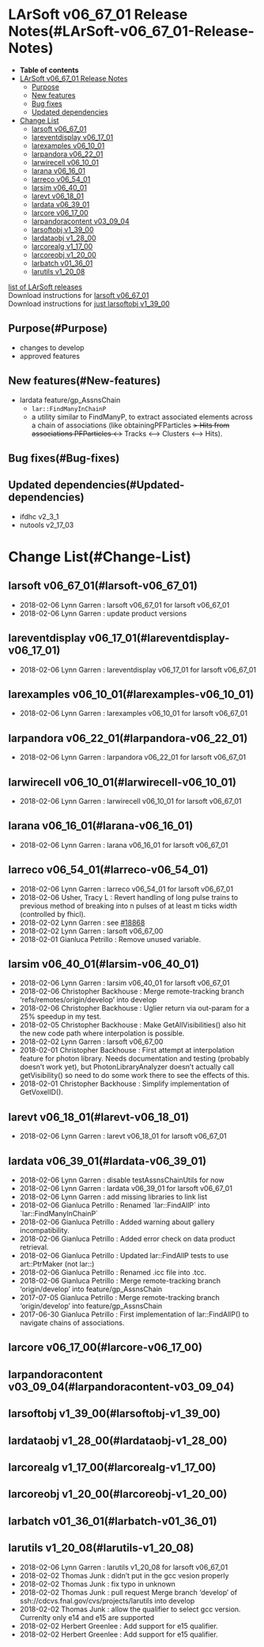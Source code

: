 LArSoft v06\_67\_01 Release Notes(#LArSoft-v06_67_01-Release-Notes)
======================================================================

-   **Table of contents**
-   [LArSoft v06\_67\_01 Release Notes](#LArSoft-v06_67_01-Release-Notes)
    -   [Purpose](#Purpose)
    -   [New features](#New-features)
    -   [Bug fixes](#Bug-fixes)
    -   [Updated dependencies](#Updated-dependencies)
-   [Change List](#Change-List)
    -   [larsoft v06\_67\_01](#larsoft-v06_67_01)
    -   [lareventdisplay v06\_17\_01](#lareventdisplay-v06_17_01)
    -   [larexamples v06\_10\_01](#larexamples-v06_10_01)
    -   [larpandora v06\_22\_01](#larpandora-v06_22_01)
    -   [larwirecell v06\_10\_01](#larwirecell-v06_10_01)
    -   [larana v06\_16\_01](#larana-v06_16_01)
    -   [larreco v06\_54\_01](#larreco-v06_54_01)
    -   [larsim v06\_40\_01](#larsim-v06_40_01)
    -   [larevt v06\_18\_01](#larevt-v06_18_01)
    -   [lardata v06\_39\_01](#lardata-v06_39_01)
    -   [larcore v06\_17\_00](#larcore-v06_17_00)
    -   [larpandoracontent v03\_09\_04](#larpandoracontent-v03_09_04)
    -   [larsoftobj v1\_39\_00](#larsoftobj-v1_39_00)
    -   [lardataobj v1\_28\_00](#lardataobj-v1_28_00)
    -   [larcorealg v1\_17\_00](#larcorealg-v1_17_00)
    -   [larcoreobj v1\_20\_00](#larcoreobj-v1_20_00)
    -   [larbatch v01\_36\_01](#larbatch-v01_36_01)
    -   [larutils v1\_20\_08](#larutils-v1_20_08)

[list of LArSoft releases](LArSoft_release_list)\
Download instructions for [larsoft v06\_67\_01](http://scisoft.fnal.gov/scisoft/bundles/larsoft/v06_67_01/larsoft-v06_67_01.html)\
Download instructions for [just larsoftobj v1\_39\_00](http://scisoft.fnal.gov/scisoft/bundles/larsoftobj/v1_39_00/larsoftobj-v1_39_00.html)

Purpose(#Purpose)
--------------------

-   changes to develop
-   approved features

New features(#New-features)
------------------------------

-   lardata feature/gp\_AssnsChain
    -   `lar::FindManyInChainP`
    -   a utility similar to FindManyP, to extract associated elements across a chain of associations (like obtainingPFParticles ~~\> Hits from associations PFParticles \<-~~\> Tracks \<–\> Clusters \<–\> Hits).

Bug fixes(#Bug-fixes)
------------------------

Updated dependencies(#Updated-dependencies)
----------------------------------------------

-   ifdhc v2\_3\_1
-   nutools v2\_17\_03

Change List(#Change-List)
============================

larsoft v06\_67\_01(#larsoft-v06_67_01)
------------------------------------------

-   2018-02-06 Lynn Garren : larsoft v06\_67\_01 for larsoft v06\_67\_01
-   2018-02-06 Lynn Garren : update product versions

lareventdisplay v06\_17\_01(#lareventdisplay-v06_17_01)
----------------------------------------------------------

-   2018-02-06 Lynn Garren : lareventdisplay v06\_17\_01 for larsoft v06\_67\_01

larexamples v06\_10\_01(#larexamples-v06_10_01)
--------------------------------------------------

-   2018-02-06 Lynn Garren : larexamples v06\_10\_01 for larsoft v06\_67\_01

larpandora v06\_22\_01(#larpandora-v06_22_01)
------------------------------------------------

-   2018-02-06 Lynn Garren : larpandora v06\_22\_01 for larsoft v06\_67\_01

larwirecell v06\_10\_01(#larwirecell-v06_10_01)
--------------------------------------------------

-   2018-02-06 Lynn Garren : larwirecell v06\_10\_01 for larsoft v06\_67\_01

larana v06\_16\_01(#larana-v06_16_01)
----------------------------------------

-   2018-02-06 Lynn Garren : larana v06\_16\_01 for larsoft v06\_67\_01

larreco v06\_54\_01(#larreco-v06_54_01)
------------------------------------------

-   2018-02-06 Lynn Garren : larreco v06\_54\_01 for larsoft v06\_67\_01
-   2018-02-06 Usher, Tracy L : Revert handling of long pulse trains to previous method of breaking into n pulses of at least m ticks width (controlled by fhicl).
-   2018-02-02 Lynn Garren : see [\#18868](/redmine/issues/18868 "Bug: new warning from gcc 6.4.0 in larreco TrackFinder (Resolved)")
-   2018-02-02 Lynn Garren : larsoft v06\_67\_00
-   2018-02-01 Gianluca Petrillo : Remove unused variable.

larsim v06\_40\_01(#larsim-v06_40_01)
----------------------------------------

-   2018-02-06 Lynn Garren : larsim v06\_40\_01 for larsoft v06\_67\_01
-   2018-02-06 Christopher Backhouse : Merge remote-tracking branch ‘refs/remotes/origin/develop’ into develop
-   2018-02-06 Christopher Backhouse : Uglier return via out-param for a 25% speedup in my test.
-   2018-02-05 Christopher Backhouse : Make GetAllVisibilities() also hit the new code path where interpolation is possible.
-   2018-02-02 Lynn Garren : larsoft v06\_67\_00
-   2018-02-01 Christopher Backhouse : First attempt at interpolation feature for photon library. Needs documentation and testing (probably doesn’t work yet), but PhotonLibraryAnalyzer doesn’t actually call getVisibility() so need to do some work there to see the effects of this.
-   2018-02-01 Christopher Backhouse : Simplify implementation of GetVoxelID().

larevt v06\_18\_01(#larevt-v06_18_01)
----------------------------------------

-   2018-02-06 Lynn Garren : larevt v06\_18\_01 for larsoft v06\_67\_01

lardata v06\_39\_01(#lardata-v06_39_01)
------------------------------------------

-   2018-02-06 Lynn Garren : disable testAssnsChainUtils for now
-   2018-02-06 Lynn Garren : lardata v06\_39\_01 for larsoft v06\_67\_01
-   2018-02-06 Lynn Garren : add missing libraries to link list
-   2018-02-06 Gianluca Petrillo : Renamed \`lar::FindAllP\` into \`lar::FindManyInChainP\`
-   2018-02-06 Gianluca Petrillo : Added warning about gallery incompatibility.
-   2018-02-06 Gianluca Petrillo : Added error check on data product retrieval.
-   2018-02-06 Gianluca Petrillo : Updated lar::FindAllP tests to use art::PtrMaker (not lar::)
-   2018-02-06 Gianluca Petrillo : Renamed .icc file into .tcc.
-   2018-02-06 Gianluca Petrillo : Merge remote-tracking branch ‘origin/develop’ into feature/gp\_AssnsChain
-   2017-07-05 Gianluca Petrillo : Merge remote-tracking branch ‘origin/develop’ into feature/gp\_AssnsChain
-   2017-06-30 Gianluca Petrillo : First implementation of lar::FindAllP() to navigate chains of associations.

larcore v06\_17\_00(#larcore-v06_17_00)
------------------------------------------

larpandoracontent v03\_09\_04(#larpandoracontent-v03_09_04)
--------------------------------------------------------------

larsoftobj v1\_39\_00(#larsoftobj-v1_39_00)
----------------------------------------------

lardataobj v1\_28\_00(#lardataobj-v1_28_00)
----------------------------------------------

larcorealg v1\_17\_00(#larcorealg-v1_17_00)
----------------------------------------------

larcoreobj v1\_20\_00(#larcoreobj-v1_20_00)
----------------------------------------------

larbatch v01\_36\_01(#larbatch-v01_36_01)
--------------------------------------------

larutils v1\_20\_08(#larutils-v1_20_08)
------------------------------------------

-   2018-02-06 Lynn Garren : larutils v1\_20\_08 for larsoft v06\_67\_01
-   2018-02-02 Thomas Junk : didn’t put in the gcc vesion properly
-   2018-02-02 Thomas Junk : fix typo in unknown
-   2018-02-02 Thomas Junk : pull request Merge branch ‘develop’ of ssh://cdcvs.fnal.gov/cvs/projects/larutils into develop
-   2018-02-02 Thomas Junk : allow the qualifier to select gcc version. Currenlty only e14 and e15 are supported
-   2018-02-02 Herbert Greenlee : Add support for e15 qualifier.
-   2018-02-02 Herbert Greenlee : Add support for e15 qualifier.

